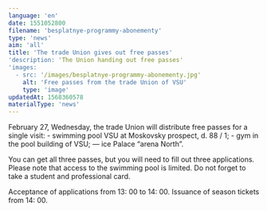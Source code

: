 ```yaml
---
language: 'en'
date: 1551052800
filename: 'besplatnye-programmy-abonementy'
type: 'news'
aim: 'all'
title: 'The trade Union gives out free passes'
'description: 'The Union handing out free passes'
'images:
  - src: '/images/besplatnye-programmy-abonementy.jpg'
    alt: 'Free passes from the trade Union of VSU'
    type: 'image'
updatedAt: 1568360578
materialType: 'news'
---
```

February 27, Wednesday, the trade Union will distribute free passes for a single visit: - swimming pool VSU at Moskovsky prospect, d. 88 / 1; - gym in the pool building of VSU; — ice Palace “arena North”.

You can get all three passes, but you will need to fill out three applications. Please note that access to the swimming pool is limited. Do not forget to take a student and professional card.

Acceptance of applications from 13: 00 to 14: 00. Issuance of season tickets from 14: 00.
